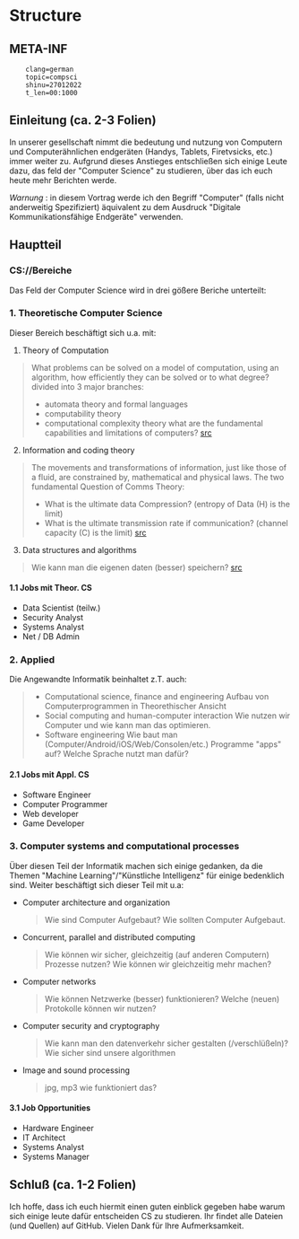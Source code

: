 # Structure
<!--markdownlint-disable-file-->
## META-INF
````
	clang=german
	topic=compsci
	shinu=27012022
	t_len=00:1000
````

## Einleitung (ca. 2-3 Folien)
In unserer gesellschaft nimmt die bedeutung und nutzung von Computern und Computerähnlichen endgeräten (Handys, Tablets, Firetvsicks, etc.) immer weiter zu. 
Aufgrund dieses Anstieges entschließen sich einige Leute dazu, das feld der "Computer Science" zu studieren, 
über das ich euch heute mehr Berichten werde.

*Warnung* : in diesem Vortrag werde ich den Begriff "Computer" (falls nicht anderweitig Spezifiziert) äquivalent zu dem Ausdruck "Digitale Kommunikationsfähige Endgeräte" verwenden. 

## Hauptteil 

### CS://Bereiche
Das Feld der Computer Science wird in drei gößere Beriche unterteilt:

### 1. Theoretische Computer Science
Dieser Bereich beschäftigt sich u.a. mit:
1. Theory of Computation
> What problems can be solved on a model of computation, using an algorithm, how efficiently they can be solved or to what degree?
> divided into 3 major branches:
> - automata theory and formal languages
> - computability theory 
> - computational complexity theory
> what are the fundamental capabilities and limitations of computers?
[src](https://en.wikipedia.org/wiki/Theory_of_computation)

2. Information and coding theory
> The movements and transformations of information, just like those of a fluid, are constrained by,
> mathematical and physical laws.
> The two fundamental Question of Comms Theory:
> - What is the ultimate data Compression? (entropy of Data (H) is the limit)
> - What is the ultimate transmission rate if communication? (channel capacity (C) is the limit)
[src](https://www.cl.cam.ac.uk/teaching/0809/InfoTheory/InfoTheoryLectures.pdf)

3. Data structures and algorithms
> Wie kann man die eigenen daten (besser) speichern?
[src](https://www.cs.princeton.edu/courses/archive/spr11/cos217/lectures/08DsAlg.pdf)

#### 1.1 Jobs mit Theor. CS
- Data Scientist (teilw.)
- Security Analyst
- Systems Analyst
- Net / DB Admin
  
### 2. Applied 
Die Angewandte Informatik beinhaltet z.T. auch:
> - Computational science, finance and engineering
> Aufbau von Computerprogrammen in Theorethischer Ansicht
> - Social computing and human-computer interaction
> Wie nutzen wir Computer und wie kann man das optimieren. 
> - Software engineering
> Wie baut man (Computer/Android/iOS/Web/Consolen/etc.) Programme "apps" auf?
> Welche Sprache nutzt man dafür?
#### 2.1 Jobs mit Appl. CS
- Software Engineer
- Computer Programmer
- Web developer
- Game Developer
### 3. Computer systems and computational processes

Über diesen Teil der Informatik machen sich einige gedanken, da die Themen "Machine Learning"/"Künstliche Intelligenz" für einige bedenklich sind. Weiter beschäftigt sich dieser Teil mit u.a:
- Computer architecture and organization
	> Wie sind Computer Aufgebaut?
	> Wie sollten Computer Aufgebaut.
- Concurrent, parallel and distributed computing
	> Wie können wir sicher, gleichzeitig (auf anderen Computern) Prozesse nutzen?
	> Wie können wir gleichzeitig mehr machen?
- Computer networks
	> Wie können Netzwerke (besser) funktionieren? 
	> Welche (neuen) Protokolle können wir nutzen?
- Computer security and cryptography
	> Wie kann man den datenverkehr sicher gestalten (/verschlüßeln)?
	> Wie sicher sind unsere algorithmen
- Image and sound processing
	> jpg, mp3 wie funktioniert das?
#### 3.1 Job Opportunities
- Hardware Engineer
- IT Architect
- Systems Analyst
- Systems Manager
  
## Schluß (ca. 1-2 Folien)

Ich hoffe, dass ich euch hiermit einen guten einblick gegeben habe warum sich einige leute dafür entscheiden CS zu studieren. Ihr findet alle Dateien (und Quellen) auf GitHub. Vielen Dank für Ihre Aufmerksamkeit.